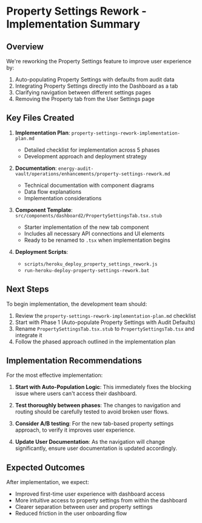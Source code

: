 # Property Settings Rework - Implementation Summary

## Overview

We're reworking the Property Settings feature to improve user experience by:

1. Auto-populating Property Settings with defaults from audit data
2. Integrating Property Settings directly into the Dashboard as a tab
3. Clarifying navigation between different settings pages
4. Removing the Property tab from the User Settings page

## Key Files Created

1. **Implementation Plan**: `property-settings-rework-implementation-plan.md`
   - Detailed checklist for implementation across 5 phases
   - Development approach and deployment strategy

2. **Documentation**: `energy-audit-vault/operations/enhancements/property-settings-rework.md`
   - Technical documentation with component diagrams
   - Data flow explanations
   - Implementation considerations

3. **Component Template**: `src/components/dashboard2/PropertySettingsTab.tsx.stub`
   - Starter implementation of the new tab component
   - Includes all necessary API connections and UI elements
   - Ready to be renamed to `.tsx` when implementation begins

4. **Deployment Scripts**:
   - `scripts/heroku_deploy_property_settings_rework.js`
   - `run-heroku-deploy-property-settings-rework.bat`

## Next Steps

To begin implementation, the development team should:

1. Review the `property-settings-rework-implementation-plan.md` checklist
2. Start with Phase 1 (Auto-populate Property Settings with Audit Defaults)
3. Rename `PropertySettingsTab.tsx.stub` to `PropertySettingsTab.tsx` and integrate it
4. Follow the phased approach outlined in the implementation plan

## Implementation Recommendations

For the most effective implementation:

1. **Start with Auto-Population Logic**: This immediately fixes the blocking issue where users can't access their dashboard.

2. **Test thoroughly between phases**: The changes to navigation and routing should be carefully tested to avoid broken user flows.

3. **Consider A/B testing**: For the new tab-based property settings approach, to verify it improves user experience.

4. **Update User Documentation**: As the navigation will change significantly, ensure user documentation is updated accordingly.

## Expected Outcomes

After implementation, we expect:

- Improved first-time user experience with dashboard access
- More intuitive access to property settings from within the dashboard
- Clearer separation between user and property settings
- Reduced friction in the user onboarding flow

